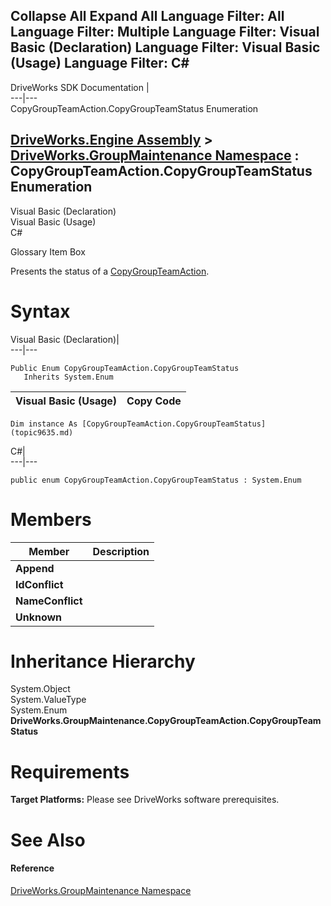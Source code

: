 Collapse All Expand All Language Filter: All  Language Filter: Multiple  Language Filter: Visual Basic (Declaration) Language Filter: Visual Basic (Usage) Language Filter: C#  
---  
DriveWorks SDK Documentation  |   
---|---  
CopyGroupTeamAction.CopyGroupTeamStatus Enumeration   
  
[DriveWorks.Engine Assembly](topic2156.md) > [DriveWorks.GroupMaintenance Namespace](topic9628.md) : CopyGroupTeamAction.CopyGroupTeamStatus Enumeration  
---  
  
Visual Basic (Declaration)    
Visual Basic (Usage)    
C# 

Glossary Item Box

Presents the status of a [CopyGroupTeamAction](topic9806.md). 

# Syntax

Visual Basic (Declaration)|   
---|---  
      
    
    Public Enum CopyGroupTeamAction.CopyGroupTeamStatus 
       Inherits System.Enum  
  
Visual Basic (Usage)| Copy Code  
---|---  
      
    
    Dim instance As [CopyGroupTeamAction.CopyGroupTeamStatus](topic9635.md)  
  
C#|   
---|---  
      
    
    public enum CopyGroupTeamAction.CopyGroupTeamStatus : System.Enum   
  
# Members

Member| Description  
---|---  
**Append**|   
**IdConflict**|   
**NameConflict**|   
**Unknown**|   
  
# Inheritance Hierarchy

System.Object  
System.ValueType  
System.Enum  
**DriveWorks.GroupMaintenance.CopyGroupTeamAction.CopyGroupTeamStatus**  


# Requirements

**Target Platforms:** Please see DriveWorks software prerequisites.

# See Also

#### Reference

[DriveWorks.GroupMaintenance Namespace](topic9628.md)


